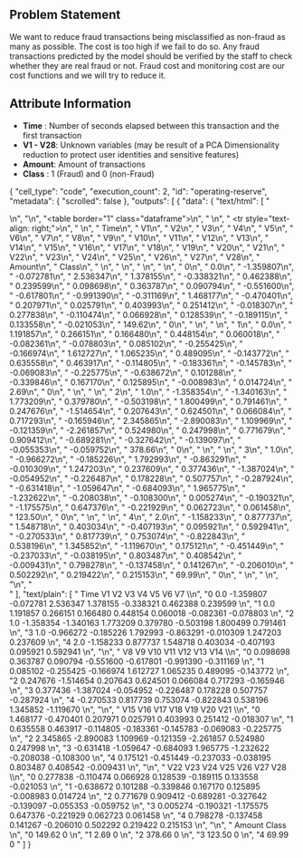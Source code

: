 ## Problem Statement
We want to reduce fraud transactions being misclassified as non-fraud as many as possible. The cost is too high if we fail to do so.
Any fraud transactions predicted by the model should be verified by the staff to check whether they are real fraud or not.
Fraud cost and monitoring cost are our cost functions and we will try to reduce it.

## Attribute Information
- **Time**	: Number of seconds elapsed between this transaction and the first transaction
- **V1 - V28**: Unknown variables (may be result of a PCA Dimensionality reduction to protect user identities and sensitive features)
- **Amount**: Amount of transactions
- **Class**	: 1 (Fraud) and 0 (non-Fraud)

{
   "cell_type": "code",
   "execution_count": 2,
   "id": "operating-reserve",
   "metadata": {
    "scrolled": false
   },
   "outputs": [
    {
     "data": {
      "text/html": [
       "<div>\n",
       "<style scoped>\n",
       "    .dataframe tbody tr th:only-of-type {\n",
       "        vertical-align: middle;\n",
       "    }\n",
       "\n",
       "    .dataframe tbody tr th {\n",
       "        vertical-align: top;\n",
       "    }\n",
       "\n",
       "    .dataframe thead th {\n",
       "        text-align: right;\n",
       "    }\n",
       "</style>\n",
       "<table border=\"1\" class=\"dataframe\">\n",
       "  <thead>\n",
       "    <tr style=\"text-align: right;\">\n",
       "      <th></th>\n",
       "      <th>Time</th>\n",
       "      <th>V1</th>\n",
       "      <th>V2</th>\n",
       "      <th>V3</th>\n",
       "      <th>V4</th>\n",
       "      <th>V5</th>\n",
       "      <th>V6</th>\n",
       "      <th>V7</th>\n",
       "      <th>V8</th>\n",
       "      <th>V9</th>\n",
       "      <th>V10</th>\n",
       "      <th>V11</th>\n",
       "      <th>V12</th>\n",
       "      <th>V13</th>\n",
       "      <th>V14</th>\n",
       "      <th>V15</th>\n",
       "      <th>V16</th>\n",
       "      <th>V17</th>\n",
       "      <th>V18</th>\n",
       "      <th>V19</th>\n",
       "      <th>V20</th>\n",
       "      <th>V21</th>\n",
       "      <th>V22</th>\n",
       "      <th>V23</th>\n",
       "      <th>V24</th>\n",
       "      <th>V25</th>\n",
       "      <th>V26</th>\n",
       "      <th>V27</th>\n",
       "      <th>V28</th>\n",
       "      <th>Amount</th>\n",
       "      <th>Class</th>\n",
       "    </tr>\n",
       "  </thead>\n",
       "  <tbody>\n",
       "    <tr>\n",
       "      <th>0</th>\n",
       "      <td>0.0</td>\n",
       "      <td>-1.359807</td>\n",
       "      <td>-0.072781</td>\n",
       "      <td>2.536347</td>\n",
       "      <td>1.378155</td>\n",
       "      <td>-0.338321</td>\n",
       "      <td>0.462388</td>\n",
       "      <td>0.239599</td>\n",
       "      <td>0.098698</td>\n",
       "      <td>0.363787</td>\n",
       "      <td>0.090794</td>\n",
       "      <td>-0.551600</td>\n",
       "      <td>-0.617801</td>\n",
       "      <td>-0.991390</td>\n",
       "      <td>-0.311169</td>\n",
       "      <td>1.468177</td>\n",
       "      <td>-0.470401</td>\n",
       "      <td>0.207971</td>\n",
       "      <td>0.025791</td>\n",
       "      <td>0.403993</td>\n",
       "      <td>0.251412</td>\n",
       "      <td>-0.018307</td>\n",
       "      <td>0.277838</td>\n",
       "      <td>-0.110474</td>\n",
       "      <td>0.066928</td>\n",
       "      <td>0.128539</td>\n",
       "      <td>-0.189115</td>\n",
       "      <td>0.133558</td>\n",
       "      <td>-0.021053</td>\n",
       "      <td>149.62</td>\n",
       "      <td>0</td>\n",
       "    </tr>\n",
       "    <tr>\n",
       "      <th>1</th>\n",
       "      <td>0.0</td>\n",
       "      <td>1.191857</td>\n",
       "      <td>0.266151</td>\n",
       "      <td>0.166480</td>\n",
       "      <td>0.448154</td>\n",
       "      <td>0.060018</td>\n",
       "      <td>-0.082361</td>\n",
       "      <td>-0.078803</td>\n",
       "      <td>0.085102</td>\n",
       "      <td>-0.255425</td>\n",
       "      <td>-0.166974</td>\n",
       "      <td>1.612727</td>\n",
       "      <td>1.065235</td>\n",
       "      <td>0.489095</td>\n",
       "      <td>-0.143772</td>\n",
       "      <td>0.635558</td>\n",
       "      <td>0.463917</td>\n",
       "      <td>-0.114805</td>\n",
       "      <td>-0.183361</td>\n",
       "      <td>-0.145783</td>\n",
       "      <td>-0.069083</td>\n",
       "      <td>-0.225775</td>\n",
       "      <td>-0.638672</td>\n",
       "      <td>0.101288</td>\n",
       "      <td>-0.339846</td>\n",
       "      <td>0.167170</td>\n",
       "      <td>0.125895</td>\n",
       "      <td>-0.008983</td>\n",
       "      <td>0.014724</td>\n",
       "      <td>2.69</td>\n",
       "      <td>0</td>\n",
       "    </tr>\n",
       "    <tr>\n",
       "      <th>2</th>\n",
       "      <td>1.0</td>\n",
       "      <td>-1.358354</td>\n",
       "      <td>-1.340163</td>\n",
       "      <td>1.773209</td>\n",
       "      <td>0.379780</td>\n",
       "      <td>-0.503198</td>\n",
       "      <td>1.800499</td>\n",
       "      <td>0.791461</td>\n",
       "      <td>0.247676</td>\n",
       "      <td>-1.514654</td>\n",
       "      <td>0.207643</td>\n",
       "      <td>0.624501</td>\n",
       "      <td>0.066084</td>\n",
       "      <td>0.717293</td>\n",
       "      <td>-0.165946</td>\n",
       "      <td>2.345865</td>\n",
       "      <td>-2.890083</td>\n",
       "      <td>1.109969</td>\n",
       "      <td>-0.121359</td>\n",
       "      <td>-2.261857</td>\n",
       "      <td>0.524980</td>\n",
       "      <td>0.247998</td>\n",
       "      <td>0.771679</td>\n",
       "      <td>0.909412</td>\n",
       "      <td>-0.689281</td>\n",
       "      <td>-0.327642</td>\n",
       "      <td>-0.139097</td>\n",
       "      <td>-0.055353</td>\n",
       "      <td>-0.059752</td>\n",
       "      <td>378.66</td>\n",
       "      <td>0</td>\n",
       "    </tr>\n",
       "    <tr>\n",
       "      <th>3</th>\n",
       "      <td>1.0</td>\n",
       "      <td>-0.966272</td>\n",
       "      <td>-0.185226</td>\n",
       "      <td>1.792993</td>\n",
       "      <td>-0.863291</td>\n",
       "      <td>-0.010309</td>\n",
       "      <td>1.247203</td>\n",
       "      <td>0.237609</td>\n",
       "      <td>0.377436</td>\n",
       "      <td>-1.387024</td>\n",
       "      <td>-0.054952</td>\n",
       "      <td>-0.226487</td>\n",
       "      <td>0.178228</td>\n",
       "      <td>0.507757</td>\n",
       "      <td>-0.287924</td>\n",
       "      <td>-0.631418</td>\n",
       "      <td>-1.059647</td>\n",
       "      <td>-0.684093</td>\n",
       "      <td>1.965775</td>\n",
       "      <td>-1.232622</td>\n",
       "      <td>-0.208038</td>\n",
       "      <td>-0.108300</td>\n",
       "      <td>0.005274</td>\n",
       "      <td>-0.190321</td>\n",
       "      <td>-1.175575</td>\n",
       "      <td>0.647376</td>\n",
       "      <td>-0.221929</td>\n",
       "      <td>0.062723</td>\n",
       "      <td>0.061458</td>\n",
       "      <td>123.50</td>\n",
       "      <td>0</td>\n",
       "    </tr>\n",
       "    <tr>\n",
       "      <th>4</th>\n",
       "      <td>2.0</td>\n",
       "      <td>-1.158233</td>\n",
       "      <td>0.877737</td>\n",
       "      <td>1.548718</td>\n",
       "      <td>0.403034</td>\n",
       "      <td>-0.407193</td>\n",
       "      <td>0.095921</td>\n",
       "      <td>0.592941</td>\n",
       "      <td>-0.270533</td>\n",
       "      <td>0.817739</td>\n",
       "      <td>0.753074</td>\n",
       "      <td>-0.822843</td>\n",
       "      <td>0.538196</td>\n",
       "      <td>1.345852</td>\n",
       "      <td>-1.119670</td>\n",
       "      <td>0.175121</td>\n",
       "      <td>-0.451449</td>\n",
       "      <td>-0.237033</td>\n",
       "      <td>-0.038195</td>\n",
       "      <td>0.803487</td>\n",
       "      <td>0.408542</td>\n",
       "      <td>-0.009431</td>\n",
       "      <td>0.798278</td>\n",
       "      <td>-0.137458</td>\n",
       "      <td>0.141267</td>\n",
       "      <td>-0.206010</td>\n",
       "      <td>0.502292</td>\n",
       "      <td>0.219422</td>\n",
       "      <td>0.215153</td>\n",
       "      <td>69.99</td>\n",
       "      <td>0</td>\n",
       "    </tr>\n",
       "  </tbody>\n",
       "</table>\n",
       "</div>"
      ],
      "text/plain": [
       "   Time        V1        V2        V3        V4        V5        V6        V7  \\\n",
       "0   0.0 -1.359807 -0.072781  2.536347  1.378155 -0.338321  0.462388  0.239599   \n",
       "1   0.0  1.191857  0.266151  0.166480  0.448154  0.060018 -0.082361 -0.078803   \n",
       "2   1.0 -1.358354 -1.340163  1.773209  0.379780 -0.503198  1.800499  0.791461   \n",
       "3   1.0 -0.966272 -0.185226  1.792993 -0.863291 -0.010309  1.247203  0.237609   \n",
       "4   2.0 -1.158233  0.877737  1.548718  0.403034 -0.407193  0.095921  0.592941   \n",
       "\n",
       "         V8        V9       V10       V11       V12       V13       V14  \\\n",
       "0  0.098698  0.363787  0.090794 -0.551600 -0.617801 -0.991390 -0.311169   \n",
       "1  0.085102 -0.255425 -0.166974  1.612727  1.065235  0.489095 -0.143772   \n",
       "2  0.247676 -1.514654  0.207643  0.624501  0.066084  0.717293 -0.165946   \n",
       "3  0.377436 -1.387024 -0.054952 -0.226487  0.178228  0.507757 -0.287924   \n",
       "4 -0.270533  0.817739  0.753074 -0.822843  0.538196  1.345852 -1.119670   \n",
       "\n",
       "        V15       V16       V17       V18       V19       V20       V21  \\\n",
       "0  1.468177 -0.470401  0.207971  0.025791  0.403993  0.251412 -0.018307   \n",
       "1  0.635558  0.463917 -0.114805 -0.183361 -0.145783 -0.069083 -0.225775   \n",
       "2  2.345865 -2.890083  1.109969 -0.121359 -2.261857  0.524980  0.247998   \n",
       "3 -0.631418 -1.059647 -0.684093  1.965775 -1.232622 -0.208038 -0.108300   \n",
       "4  0.175121 -0.451449 -0.237033 -0.038195  0.803487  0.408542 -0.009431   \n",
       "\n",
       "        V22       V23       V24       V25       V26       V27       V28  \\\n",
       "0  0.277838 -0.110474  0.066928  0.128539 -0.189115  0.133558 -0.021053   \n",
       "1 -0.638672  0.101288 -0.339846  0.167170  0.125895 -0.008983  0.014724   \n",
       "2  0.771679  0.909412 -0.689281 -0.327642 -0.139097 -0.055353 -0.059752   \n",
       "3  0.005274 -0.190321 -1.175575  0.647376 -0.221929  0.062723  0.061458   \n",
       "4  0.798278 -0.137458  0.141267 -0.206010  0.502292  0.219422  0.215153   \n",
       "\n",
       "   Amount  Class  \n",
       "0  149.62      0  \n",
       "1    2.69      0  \n",
       "2  378.66      0  \n",
       "3  123.50      0  \n",
       "4   69.99      0  "
      ]
     }

